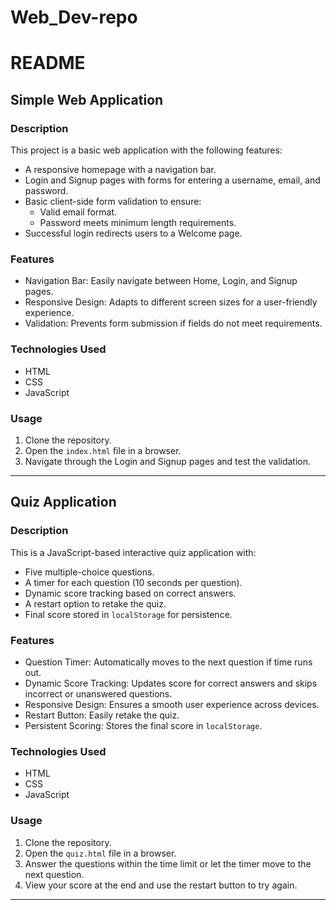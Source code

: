 # Web_Dev-repo
# README

## Simple Web Application

### Description
This project is a basic web application with the following features:
- A responsive homepage with a navigation bar.
- Login and Signup pages with forms for entering a username, email, and password.
- Basic client-side form validation to ensure:
  - Valid email format.
  - Password meets minimum length requirements.
- Successful login redirects users to a Welcome page.

### Features
- Navigation Bar: Easily navigate between Home, Login, and Signup pages.
- Responsive Design: Adapts to different screen sizes for a user-friendly experience.
- Validation: Prevents form submission if fields do not meet requirements.

### Technologies Used
- HTML
- CSS
- JavaScript

### Usage
1. Clone the repository.
2. Open the `index.html` file in a browser.
3. Navigate through the Login and Signup pages and test the validation.

---

## Quiz Application

### Description
This is a JavaScript-based interactive quiz application with:
- Five multiple-choice questions.
- A timer for each question (10 seconds per question).
- Dynamic score tracking based on correct answers.
- A restart option to retake the quiz.
- Final score stored in `localStorage` for persistence.

### Features
- Question Timer: Automatically moves to the next question if time runs out.
- Dynamic Score Tracking: Updates score for correct answers and skips incorrect or unanswered questions.
- Responsive Design: Ensures a smooth user experience across devices.
- Restart Button: Easily retake the quiz.
- Persistent Scoring: Stores the final score in `localStorage`.

### Technologies Used
- HTML
- CSS
- JavaScript

### Usage
1. Clone the repository.
2. Open the `quiz.html` file in a browser.
3. Answer the questions within the time limit or let the timer move to the next question.
4. View your score at the end and use the restart button to try again.
---
